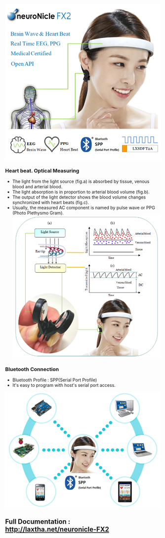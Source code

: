 ![neuroNicle FX2](images/VISD-71_Featured_neuronicle-FX2_780x780.png)


### Heart beat. Optical Measuring
- The light from the light source (fig.a) is absorbed by tissue, venous blood and arterial blood.
- The light absorption is in proportion to arterial blood volume (fig.b).
- The output of the light detector shows the blood volume changes synchronized with heart beats (fig.c).
- Usually, the measured AC component is named by pulse wave or PPG (Photo Plethysmo Gram).
![Heart Beat. neuroNicle FX2](images/VISD-80_Optic_Measure_EarTip_Blood_Volume_neuroNicle-FX2_780x750.png)


### Bluetooth Connection
- Bluetooth Profile : SPP(Serial Port Profile)
- It's easy to program with host's serial port access. 

![neuroNicle FX2 Bluetooth](images/VISD-78_bluetooth_neuroNicle_780x580.png)


## Full Documentation : http://laxtha.net/neuronicle-FX2

